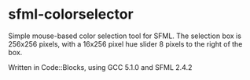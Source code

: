 # sfml-colorselector
Simple mouse-based color selection tool for SFML. The selection box is 256x256 pixels, with a 16x256 pixel hue slider 8 pixels to the right of the box.

Written in Code::Blocks, using GCC 5.1.0 and SFML 2.4.2
